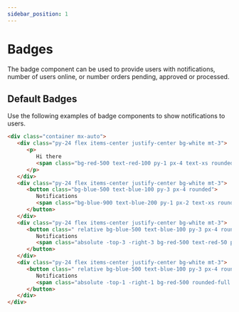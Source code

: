```yaml
---
sidebar_position: 1
---
```


# Badges
The badge component can be used to provide users with notifications, number of users online, or number orders pending, approved or processed.

## Default Badges
Use the following examples of badge components to show notifications to users.

```html
<div class="container mx-auto">
   <div class="py-24 flex items-center justify-center bg-white mt-3">
      <p>
         Hi there
         <span class="bg-red-500 text-red-100 py-1 px-4 text-xs rounded-full">New</span>
      </p>
   </div>
   <div class="py-24 flex items-center justify-center bg-white mt-3">
      <button class="bg-blue-500 text-blue-100 py-3 px-4 rounded">
         Notifications
         <span class="bg-blue-900 text-blue-200 py-1 px-2 text-xs rounded ml-1">08</span>
      </button>
   </div>
   <div class="py-24 flex items-center justify-center bg-white mt-3">
      <button class=" relative bg-blue-500 text-blue-100 py-3 px-4 rounded">
         Notifications
         <span class="absolute -top-3 -right-3 bg-red-500 text-red-50 py-1 px-2 text-xs rounded ml-1">99+</span>
      </button>
   </div>
   <div class="py-24 flex items-center justify-center bg-white mt-3">
      <button class=" relative bg-blue-500 text-blue-100 py-3 px-4 rounded">
         Notifications
         <span class="absolute -top-1 -right-1 bg-red-500 rounded-full h-3 w-3 animate-ping"></span>
      </button>
   </div>
</div>
```